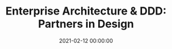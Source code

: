 ---
title: 'Enterprise Architecture & DDD: Partners in Design'
description: >
 Did you ever experiment tension between different people inside of an organisation, with regards to design strategies? On one field, the Enterprise Architects and their business capabilities, and on the other side the Domain-Driven Design practitioners with their patterns? Endless hours of discussion about the design strategy, leading to waste and polarisation.
 
 What if we could combine these two worlds? Are they so different?
 
 Join us on this hands-on, where we will work a serious of exercises where you can leverage business capabilities modelling and strategic Domain-Driven Design patterns to model different functions inside of an organisation. You will learn on to move from the different methods while leveraging the strengths of each other. Leveraging those perspectives, you can start modelling based on intention, creating highly autonomous agents, whilst aligned with the organisation purpose and mission.
 
 If your role is architect, line manager or you just want to gain experience in modelling at the enterprise level, then this is the right spot. We will model a use case, and walk through several scenarios where we apply the different modelling techniques. Previous knowledge of Strategic Domain-Driven Design and Enterprise Architecture is welcomed, but not required. You will leave the hands-on with a toolset that will allow you to apply to your product portfolio, creating sensible boundaries.
conference: 'DDD Europe 2021'
type: 'conference'
location: 'Online'
website: https://2021.dddeurope.com/program/2021/program/18
miroBoard: https://miro.com/app/board/o9J_lddBouU=/
date: 2021-02-12 00:00:00
featured_image: '/images/speaking/2021-02-04-ddd-europe-2021-enterprise-architecture-ddd-partners-in-design.webp'
---